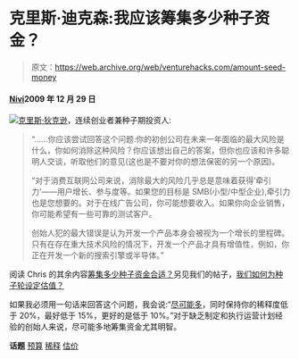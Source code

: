 # 克里斯·迪克森:我应该筹集多少种子资金？

> 原文：<https://web.archive.org/web/venturehacks.com/amount-seed-money>

#### [Nivi](/web/20221208091506/https://venturehacks.com/about)2009 年 12 月 29 日

[![](img/f44b0cebf3908e3d06073558d7517cfe.png)](https://web.archive.org/web/20221208091506/http://cdixon.org/2009/12/28/whats-the-right-amount-of-seed-money-to-raise/)[克里斯·狄克逊](https://web.archive.org/web/20221208091506/http://cdixon.org/2009/12/28/whats-the-right-amount-of-seed-money-to-raise/)，连续创业者兼种子期投资人:

> “……你应该尝试回答这个问题:你的初创公司在未来一年面临的最大风险是什么，你如何消除这种风险？你应该想出自己的答案，但你也应该和许多聪明人交谈，听取他们的意见(这也是不要对你的想法保密的另一个原因)。
> 
> “对于消费互联网公司来说，消除最大的风险几乎总是意味着获得‘牵引力’——用户增长、参与度等。如果您的目标是 SMB(小型/中型企业),牵引力也是您想要的。对于在线广告公司，你可能想要收入。如果你向企业销售，你可能希望有一些可靠的测试客户。
> 
> 创始人犯的最大错误是认为开发一个产品本身会被视为一个增长的里程碑。只有在存在重大技术风险的情况下，开发一个产品才具有增值性，例如，你正在开发一个新的搜索引擎或半导体。”

阅读 Chris 的其余内容[筹集多少种子资金合适？](https://web.archive.org/web/20221208091506/http://cdixon.org/2009/12/28/whats-the-right-amount-of-seed-money-to-raise/)另见我们的帖子，[我们如何为种子轮设定估值？](/web/20221208091506/https://venturehacks.com/articles/seed-valuation)

如果我必须用一句话来回答这个问题，我会说:“[尽可能多](https://web.archive.org/web/20221208091506/http://venturehacks.com/articles/how-much-money)，同时保持你的稀释度低于 20%，最好低于 15%，更好的是低于 10%。”对于缺乏制定和执行运营计划经验的创始人来说，尽可能多地筹集资金尤其明智。

**话题** [预算](https://web.archive.org/web/20221208091506/https://venturehacks.com/topics/budget) [稀释](https://web.archive.org/web/20221208091506/https://venturehacks.com/topics/dilution) [估价](https://web.archive.org/web/20221208091506/https://venturehacks.com/topics/valuation)